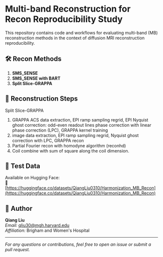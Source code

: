 # Multi-band Reconstruction for Recon Reproducibility Study

This repository contains code and workflows for evaluating multi-band (MB) reconstruction methods in the context of diffusion MRI reconstruction reproducibility.

## 🛠 Recon Methods

1. **SMS_SENSE**  
2. **SMS_SENSE with BART**  
3. **Split Slice-GRAPPA**

## 🧾 Reconstruction Steps

Split Slice-GRAPPA
1. GRAPPA ACS data extraction, EPI ramp sampling regrid, EPI Nyquist ghost correction: odd-even readout lines phase correction with linear phase correction (LPC), GRAPPA kernel training
2. image data extraction, EPI ramp sampling regrid, Nyquist ghost correction with LPC, GRAPPA recon
3. Partial Fourier recon with homodyne algorithm (reconhd)
4. Coil combine with sum of square along the coil dimension.

## 📂 Test Data

Available on Hugging Face:  
🔗 [https://huggingface.co/datasets/QiangLiu0310/Harmonization_MB_Recon](https://huggingface.co/datasets/QiangLiu0310/Harmonization_MB_Recon)

## 👤 Author

**Qiang Liu**  
*Email:* qliu30@mgh.harvard.edu  
*Affiliation:* Brigham and Women's Hospital

---

*For any questions or contributions, feel free to open an issue or submit a pull request.*
